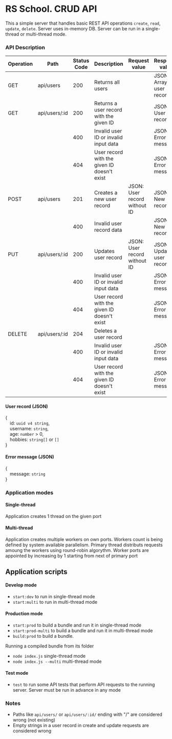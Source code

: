 # RS School. CRUD API
This a simple server that handles basic REST API operations `create`, `read`, `update`, `delete`.
Server uses in-memory DB.
Server can be run in a single-thread or multi-thread mode.
### API Description
| Operation | Path          | Status Code | Description                                 | Request value                | Response value              |
|-----------|---------------|-------------|---------------------------------------------|------------------------------|-----------------------------|
| GET       | api/users     | 200         | Returns all users                           |                              | JSON: Array of user records |
| GET       | api/users/:id | 200         | Returns a user record with the given ID     |                              | JSON: User record           |
|           |               | 400         | Invalid user ID or invalid input data |                              | JSON: Error message         |
|           |               | 404         | User record with the given ID doesn't exist       |                              | JSON: Error message         |
| POST      | api/users     | 201         | Creates a new user record                   | JSON: User record without ID | JSON: New user record       |
|           |               | 400         | Invalid user record data                    |                              | JSON: New user record       |
| PUT       | api/users/:id | 200         | Updates user record                         | JSON: User record without ID | JSON: Updated user record   |
|           |               | 400         | Invalid user ID or invalid input data       |                              | JSON: Error message         |
|           |               | 404         | User record with the given ID doesn't exist |                              | JSON: Error message         |
| DELETE    | api/users/:id | 204         | Deletes a user record                       |                              |                             |
|           |               | 400         | Invalid user ID or invalid input data       |                              | JSON: Error message         |
|           |               | 404         | User record with the given ID doesn't exist |                              | JSON: Error message         |

#### User record (JSON)
{<br/>
&emsp;id: `uuid v4 string`,<br/>
&emsp;username: `string`,<br/>
&emsp;age: `number` > 0,<br/>
&emsp;hobbies: `string[]` or `[]`<br/>
}
#### Error message (JSON)
{<br/>
&emsp;message: `string`<br/>
}

### Application modes 
#### Single-thread
Application creates 1 thread on the given port
#### Multi-thread
Application creates multiple workers on own ports. Workers count is being defined by system available parallelism. Primary thread distributs requests amoung the workers using round-robin algorythm. Worker ports are appointed by increasing by 1 starting from next of primary port

## Application scripts
#### Develop mode
- `start:dev` to run in single-thread mode
- `start:multi` to run in multi-thread mode
#### Production mode
- `start:prod` to build a bundle and run it in single-thread mode
- `start:prod-multi` to build a bundle and run it in multi-thread mode
- `build:prod` to build a bundle.

Running a compiled bundle from its folder
* `node index.js` single-thread mode
* `node index.js --multi` multi-thread mode
#### Test mode
- `test` to run some API tests that perform API requests to the running server. Server must be run in advance in any mode


### Notes
* Paths like `api/users/` or `api/users/:id/` ending with "/" are considered wrong (not existing)
* Empty strings in a user record in create and update requests are considered wrong
